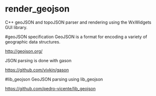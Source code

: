 # render_geojson
C++ geoJSON and topoJSON parser and rendering using the WxWidgets GUI library. 

#geoJSON specification
GeoJSON is a format for encoding a variety of geographic data structures.

http://geojson.org/

JSON parsing is done with gason

https://github.com/vivkin/gason

#lib_geojson 
GeoJSON parsing using lib_geojson

https://github.com/pedro-vicente/lib_geojson